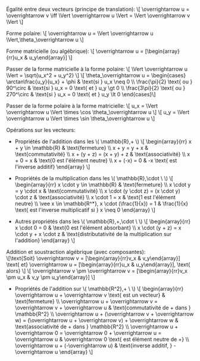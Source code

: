 Égalité entre deux vecteurs (principe de translation): 
\\[ \overrightarrow u = \overrightarrow v \iff \Vert \overrightarrow u \Vert = \Vert \overrightarrow v \Vert \\]

Forme polaire: 
\\[ \overrightarrow u = \Vert \overrightarrow u \Vert,\theta_\overrightarrow u \\]

Forme matricielle (ou algébrique): 
\\[ \overrightarrow u = [\begin{array}{rr}u_x & u_y\end{array}] \\]

Passer de la forme matricielle à la forme polaire: 
\\[ \Vert \overrightarrow u \Vert = \sqrt{u_x^2 + u_y^2} \\]
\\[ \theta_\overrightarrow u = \begin{cases} \arctan\frac{u_y}{u_x} + \phi & \text{si }  u_x \neq 0 
                                         \\\ \frac{\pi}{2} \text{ ou } 90^\circ & \text{si } u_x = 0 \text{ et } u_y \gt 0
                                         \\\ \frac{3\pi}{2} \text{ ou } 270^\circ & \text{si } u_x = 0 \text{ et } u_y \lt 0 
                               \end{cases}\\]

Passer de la forme polaire à la forme matricielle: 
\\[ u_x = \Vert \overrightarrow u \Vert \times \cos \theta_\overrightarrow u \\]
\\[ u_y = \Vert \overrightarrow u \Vert \times \sin \theta_\overrightarrow u \\]

Opérations sur les vecteurs:
- Propriétés de l'addition dans les \\( \mathbb{R},+ \\)
\\[ \begin{array}{rr} 
        x + y \in \mathbb{R}        & \text{fermeture}
    \\\ x + y = y + x               & \text{commutativité}
    \\\ x + (y + z) = (x + y) + z   & \text{associativité}
    \\\ x + 0 = x                   & \text{0 est l'élément neutre}
    \\\ x + (-x) = 0                & -x \text{ est l'inverse additif} \end{array}
\\]

- Propriétés de la multiplication dans les \\( \mathbb{R},\cdot \ \\)
\\[ \begin{array}{rr} 
        x \cdot y \in \mathbb{R}                    & \text{fermeture}
    \\\ x \cdot y = y \cdot x                       & \text{commutativité}
    \\\ x \cdot (y \cdot z) = (x \cdot y) \cdot z   & \text{associativité}
    \\\ x \cdot 1 = x                               & \text{1 est l'élément neutre}
    \\\ \vee x \in \mathbb{R^*}, x \cdot (\frac{1}{x}) = 1                                & \frac{1}{x} \text{ est l'inverse multiplicatif si } x \neq 0 \end{array}
\\]

- Autres propriétés dans les \\( \mathbb{R},+,\cdot \ \\)
\\[ \begin{array}{rr} 
        x \cdot 0 = 0                               & \text{0 est l'élément absorbant}
    \\\ x \cdot (y + z) = x \cdot y + x \cdot z     & \text{distributativité de la multiplication sur l'addition} \end{array}
\\]

Addition et soustraction algébrique (avec composantes): \
\\[\text{Soit} \overrightarrow v = [\begin{array}{rr}v_x & v_y\end{array}] \text{ et} \overrightarrow u = [\begin{array}{rr}u_x & u_y\end{array}], \text{ alors} \\] \\[ \overrightarrow v \pm \overrightarrow v = [\begin{array}{rr}v_x \pm u_x & v_y \pm u_y\end{array}] \\]

- Propriétés de l'addition sur \\( \mathbb{R^2},\+ \ \\)
\\[ \begin{array}{rr} 
        \overrightarrow u + \overrightarrow v \text{ est un vecteur}                                                                & \text{fermeture}
    \\\ \overrightarrow u + \overrightarrow v = \overrightarrow v + \overrightarrow u                                               & \text{commutativité de + dans } \mathbb{R^2}
    \\\ \overrightarrow u + (\overrightarrow v + \overrightarrow w) = (\overrightarrow u + \overrightarrow v) + \overrightarrow w   & \text{associativité de + dans } \mathbb{R^2}
    \\\ \overrightarrow u + \overrightarrow 0 = \overrightarrow 0 + \overrightarrow u = \overrightarrow u                           & \overrightarrow 0 \text{ est élément neutre de +}
    \\\ \overrightarrow u + (-\overrightarrow u)                                                                                   & \text{inverse additif, } -\overrightarrow u \end{array}
\\]
